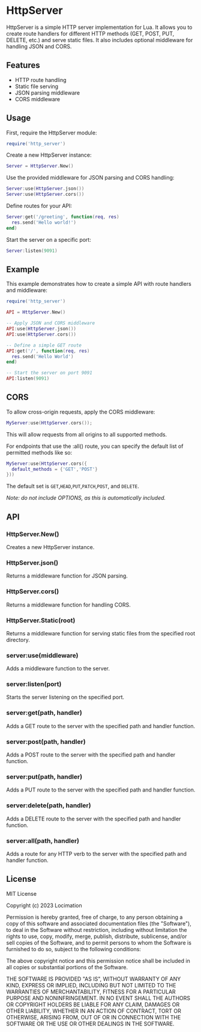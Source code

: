 # HttpServer

HttpServer is a simple HTTP server implementation for Lua. It allows you to create route handlers for different HTTP methods (GET, POST, PUT, DELETE, etc.) and serve static files. It also includes optional middleware for handling JSON and CORS.

## Features

- HTTP route handling
- Static file serving
- JSON parsing middleware
- CORS middleware

## Usage

First, require the HttpServer module:

```lua
require('http_server')
```

Create a new HttpServer instance:

```lua
Server = HttpServer.New()
```

Use the provided middleware for JSON parsing and CORS handling:

```lua
Server:use(HttpServer.json())
Server:use(HttpServer.cors())
```

Define routes for your API:

```lua
Server:get('/greeting', function(req, res)
  res.send('Hello world!')
end)
```

Start the server on a specific port:

```lua
Server:listen(9091)
```

## Example

This example demonstrates how to create a simple API with route handlers and middleware:

```lua
require('http_server')

API = HttpServer.New()

-- Apply JSON and CORS middleware
API:use(HttpServer.json())
API:use(HttpServer.cors())

-- Define a simple GET route
API:get('/', function(req, res)
  res.send('Hello World')
end)

-- Start the server on port 9091
API:listen(9091)
```

## CORS

To allow cross-origin requests, apply the CORS middleware:

```lua
MyServer:use(HttpServer.cors());
```

This will allow requests from all origins to all supported methods.

For endpoints that use the :all() route, you can specify the default list of permitted methods like so:

```lua
MyServer:use(HttpServer.cors({
  default_methods = {'GET','POST'}
}))
```

The default set is `GET`,`HEAD`,`PUT`,`PATCH`,`POST`, and `DELETE`.

*Note: do not include OPTIONS, as this is automatically included.*

## API

### HttpServer.New()

Creates a new HttpServer instance.

### HttpServer.json()

Returns a middleware function for JSON parsing.

### HttpServer.cors()

Returns a middleware function for handling CORS.

### HttpServer.Static(root)

Returns a middleware function for serving static files from the specified root directory.

### server:use(middleware)

Adds a middleware function to the server.

### server:listen(port)

Starts the server listening on the specified port.

### server:get(path, handler)

Adds a GET route to the server with the specified path and handler function.

### server:post(path, handler)

Adds a POST route to the server with the specified path and handler function.

### server:put(path, handler)

Adds a PUT route to the server with the specified path and handler function.

### server:delete(path, handler)

Adds a DELETE route to the server with the specified path and handler function.

### server:all(path, handler)

Adds a route for any HTTP verb to the server with the specified path and handler function.

## License

MIT License

Copyright (c) 2023 Locimation

Permission is hereby granted, free of charge, to any person obtaining a copy
of this software and associated documentation files (the "Software"), to deal
in the Software without restriction, including without limitation the rights
to use, copy, modify, merge, publish, distribute, sublicense, and/or sell
copies of the Software, and to permit persons to whom the Software is
furnished to do so, subject to the following conditions:

The above copyright notice and this permission notice shall be included in all
copies or substantial portions of the Software.

THE SOFTWARE IS PROVIDED "AS IS", WITHOUT WARRANTY OF ANY KIND, EXPRESS OR
IMPLIED, INCLUDING BUT NOT LIMITED TO THE WARRANTIES OF MERCHANTABILITY,
FITNESS FOR A PARTICULAR PURPOSE AND NONINFRINGEMENT. IN NO EVENT SHALL THE
AUTHORS OR COPYRIGHT HOLDERS BE LIABLE FOR ANY CLAIM, DAMAGES OR OTHER
LIABILITY, WHETHER IN AN ACTION OF CONTRACT, TORT OR OTHERWISE, ARISING FROM,
OUT OF OR IN CONNECTION WITH THE SOFTWARE OR THE USE OR OTHER DEALINGS IN THE
SOFTWARE.
